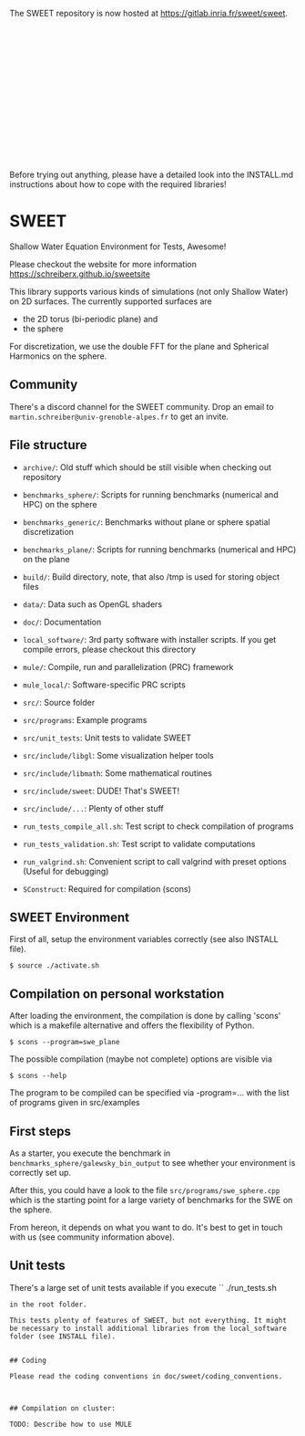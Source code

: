 The SWEET repository is now hosted at <a href="https://gitlab.inria.fr/sweet/sweet">https://gitlab.inria.fr/sweet/sweet</a>.

<br />
<br />
<br />
<br />
<br />
<br />
<br />
<br />
<br />
<br />
<br />
<br />
<br />
<br />


Before trying out anything, please have a detailed look into the INSTALL.md instructions about how to cope with the required libraries!

# SWEET

Shallow Water Equation Environment for Tests, Awesome!

Please checkout the website for more information
https://schreiberx.github.io/sweetsite

This library supports various kinds of simulations (not only Shallow Water)
on 2D surfaces. The currently supported surfaces are

 * the 2D torus (bi-periodic plane) and
 * the sphere

For discretization, we use the double FFT for the plane and Spherical Harmonics
on the sphere.



## Community

There's a discord channel for the SWEET community.
Drop an email to `martin.schreiber@univ-grenoble-alpes.fr` to get an invite.


## File structure

 * `archive/`: Old stuff which should be still visible when checking out repository
 * `benchmarks_sphere/`:	Scripts for running benchmarks (numerical and HPC) on the sphere
 * `benchmarks_generic/`:	Benchmarks without plane or sphere spatial discretization
 * `benchmarks_plane/`:	Scripts for running benchmarks (numerical and HPC) on the plane
 * `build/`:		Build directory, note, that also /tmp is used for storing object files
 * `data/`:		Data such as OpenGL shaders
 * `doc/`:		Documentation
 * `local_software/`:	3rd party software with installer scripts.
			If you get compile errors, please checkout this directory
 * `mule/`:		Compile, run and parallelization (PRC) framework
 * `mule_local/`:	Software-specific PRC scripts
 * `src/`:		Source folder
 * `src/programs`:	Example programs
 * `src/unit_tests`:	Unit tests to validate SWEET
 * `src/include/libgl`:	Some visualization helper tools
 * `src/include/libmath`:	Some mathematical routines
 * `src/include/sweet`:	DUDE! That's SWEET!
 * `src/include/...`:		Plenty of other stuff

 * `run_tests_compile_all.sh`:	Test script to check compilation of programs
 * `run_tests_validation.sh`:		Test script to validate computations
 * `run_valgrind.sh`:		Convenient script to call valgrind with preset options (Useful for debugging)
 * `SConstruct`:	Required for compilation (scons)



## SWEET Environment

First of all, setup the environment variables correctly (see also INSTALL file).


```
$ source ./activate.sh
```

## Compilation on personal workstation

After loading the environment, the compilation is done by calling 'scons' which is a
makefile alternative and offers the flexibility of Python.

```
$ scons --program=swe_plane
```

The possible compilation (maybe not complete) options are visible via

```
$ scons --help
```

The program to be compiled can be specified via -program=...
with the list of programs given in src/examples



## First steps

As a starter, you execute the benchmark in 
`benchmarks_sphere/galewsky_bin_output` to see whether your environment is correctly set up.

After this, you could have a look to the file `src/programs/swe_sphere.cpp` which is the starting point for a large variety of benchmarks for the SWE on the sphere.

From hereon, it depends on what you want to do. It's best to get in touch with us (see community information above).


## Unit tests

There's a large set of unit tests available if you execute
``
./run_tests.sh
```
in the root folder.

This tests plenty of features of SWEET, but not everything. It might be necessary to install additional libraries from the local_software folder (see INSTALL file).


## Coding

Please read the coding conventions in doc/sweet/coding_conventions.



## Compilation on cluster:

TODO: Describe how to use MULE
